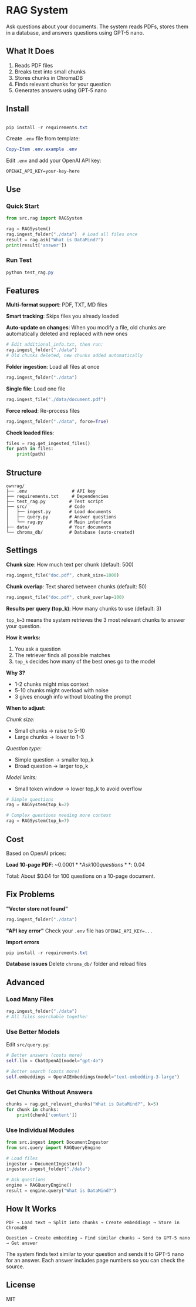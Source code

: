 # RAG System

Ask questions about your documents. The system reads PDFs, stores them in a database, and answers questions using GPT-5 nano.

## What It Does

1. Reads PDF files
2. Breaks text into small chunks
3. Stores chunks in ChromaDB
4. Finds relevant chunks for your question
5. Generates answers using GPT-5 nano

## Install

```powershell

pip install -r requirements.txt
```

Create `.env` file from template:
```powershell
Copy-Item .env.example .env
```

Edit `.env` and add your OpenAI API key:
```
OPENAI_API_KEY=your-key-here
```

## Use

### Quick Start

```python
from src.rag import RAGSystem

rag = RAGSystem()
rag.ingest_folder("./data")  # Load all files once
result = rag.ask("What is DataMind?")
print(result['answer'])
```

### Run Test

```powershell
python test_rag.py
```

## Features

**Multi-format support**: PDF, TXT, MD files

**Smart tracking**: Skips files you already loaded

**Auto-update on changes**: When you modify a file, old chunks are automatically deleted and replaced with new ones
```python
# Edit additional_info.txt, then run:
rag.ingest_folder("./data")
# Old chunks deleted, new chunks added automatically
```

**Folder ingestion**: Load all files at once
```python
rag.ingest_folder("./data")
```

**Single file**: Load one file
```python
rag.ingest_file("./data/document.pdf")
```

**Force reload**: Re-process files
```python
rag.ingest_folder("./data", force=True)
```

**Check loaded files**:
```python
files = rag.get_ingested_files()
for path in files:
    print(path)
```

## Structure

```
ownrag/
├── .env                 # API key
├── requirements.txt     # Dependencies
├── test_rag.py         # Test script
├── src/                # Code
│   ├── ingest.py       # Load documents
│   ├── query.py        # Answer questions
│   └── rag.py          # Main interface
├── data/               # Your documents
└── chroma_db/          # Database (auto-created)
```

## Settings

**Chunk size**: How much text per chunk (default: 500)
```python
rag.ingest_file("doc.pdf", chunk_size=1000)
```

**Chunk overlap**: Text shared between chunks (default: 50)
```python
rag.ingest_file("doc.pdf", chunk_overlap=100)
```

**Results per query (top_k)**: How many chunks to use (default: 3)

`top_k=3` means the system retrieves the 3 most relevant chunks to answer your question.

**How it works:**
1. You ask a question
2. The retriever finds all possible matches
3. `top_k` decides how many of the best ones go to the model

**Why 3?**
- 1-2 chunks might miss context
- 5-10 chunks might overload with noise
- 3 gives enough info without bloating the prompt

**When to adjust:**

*Chunk size:*
- Small chunks → raise to 5-10
- Large chunks → lower to 1-3

*Question type:*
- Simple question → smaller top_k
- Broad question → larger top_k

*Model limits:*
- Small token window → lower top_k to avoid overflow

```python
# Simple questions
rag = RAGSystem(top_k=2)

# Complex questions needing more context
rag = RAGSystem(top_k=7)
```

## Cost

Based on OpenAI prices:

**Load 10-page PDF**: ~$0.0001
**Ask 100 questions**: ~$0.04

Total: About $0.04 for 100 questions on a 10-page document.

## Fix Problems

**"Vector store not found"**
```python
rag.ingest_folder("./data")
```

**"API key error"**
Check your `.env` file has `OPENAI_API_KEY=...`

**Import errors**
```powershell
pip install -r requirements.txt
```

**Database issues**
Delete `chroma_db/` folder and reload files

## Advanced

### Load Many Files

```python
rag.ingest_folder("./data")
# All files searchable together
```

### Use Better Models

Edit `src/query.py`:
```python
# Better answers (costs more)
self.llm = ChatOpenAI(model="gpt-4o")

# Better search (costs more)
self.embeddings = OpenAIEmbeddings(model="text-embedding-3-large")
```

### Get Chunks Without Answers

```python
chunks = rag.get_relevant_chunks("What is DataMind?", k=5)
for chunk in chunks:
    print(chunk['content'])
```

### Use Individual Modules

```python
from src.ingest import DocumentIngestor
from src.query import RAGQueryEngine

# Load files
ingestor = DocumentIngestor()
ingestor.ingest_folder("./data")

# Ask questions
engine = RAGQueryEngine()
result = engine.query("What is DataMind?")
```

## How It Works

```
PDF → Load text → Split into chunks → Create embeddings → Store in ChromaDB

Question → Create embedding → Find similar chunks → Send to GPT-5 nano → Get answer
```

The system finds text similar to your question and sends it to GPT-5 nano for an answer. Each answer includes page numbers so you can check the source.

## License

MIT
